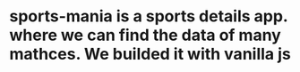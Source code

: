 # sports-mania is a sports details app. where we can find the data of many mathces. We builded it with vanilla js

